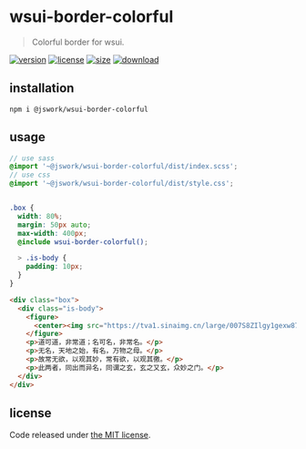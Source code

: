# wsui-border-colorful
> Colorful border for wsui.

[![version][version-image]][version-url]
[![license][license-image]][license-url]
[![size][size-image]][size-url]
[![download][download-image]][download-url]

## installation
```shell
npm i @jswork/wsui-border-colorful
```

## usage
```scss
// use sass
@import '~@jswork/wsui-border-colorful/dist/index.scss';
// use css
@import '~@jswork/wsui-border-colorful/dist/style.css';


.box {
  width: 80%;
  margin: 50px auto;
  max-width: 400px;
  @include wsui-border-colorful();

  > .is-body {
    padding: 10px;
  }
}
```

```html
<div class="box">
  <div class="is-body">
    <figure>
      <center><img src="https://tva1.sinaimg.cn/large/007S8ZIlgy1gexw87htqhj305k05k74o.jpg" alt=""></center>
    </figure>
    <p>道可道，非常道；名可名，非常名。</p>
    <p>无名，天地之始，有名，万物之母。</p>
    <p>故常无欲，以观其妙，常有欲，以观其徼。</p>
    <p>此两者，同出而异名，同谓之玄，玄之又玄，众妙之门。</p>
  </div>
</div>
```

## license
Code released under [the MIT license](https://github.com/afeiship/wsui-border-colorful/blob/master/LICENSE.txt).

[version-image]: https://img.shields.io/npm/v/@jswork/wsui-border-colorful
[version-url]: https://npmjs.org/package/@jswork/wsui-border-colorful

[license-image]: https://img.shields.io/npm/l/@jswork/wsui-border-colorful
[license-url]: https://github.com/afeiship/wsui-border-colorful/blob/master/LICENSE.txt

[size-image]: https://img.shields.io/bundlephobia/minzip/@jswork/wsui-border-colorful
[size-url]: https://github.com/afeiship/wsui-border-colorful/blob/master/dist/wsui-border-colorful.min.js

[download-image]: https://img.shields.io/npm/dm/@jswork/wsui-border-colorful
[download-url]: https://www.npmjs.com/package/@jswork/wsui-border-colorful

